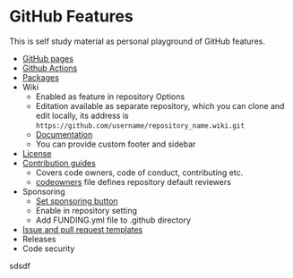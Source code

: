 # GitHub Features

This is self study material as personal playground of GitHub features.

* [GitHub pages](./doc/gh-pages/readme.md)
* [Github Actions](./doc/actions/readme.md)
* [Packages](https://docs.github.com/en/packages/guides/package-client-guides-for-github-packages)
* Wiki
  * Enabled as feature in repository Options
  * Editation available as separate repository, which you can clone and edit locally, its address is `https://github.com/username/repository_name.wiki.git`
  * [Documentation](https://docs.github.com/en/communities/documenting-your-project-with-wikis/about-wikis)
  * You can provide custom footer and sidebar
* [License](https://docs.github.com/en/github/creating-cloning-and-archiving-repositories/licensing-a-repository)
* [Contribution guides](https://docs.github.com/en/communities/setting-up-your-project-for-healthy-contributions/creating-a-default-community-health-file#supported-file-types)
  * Covers code owners, code of conduct, contributing etc.
  * [codeowners](https://docs.github.com/en/github/creating-cloning-and-archiving-repositories/about-code-owners) file defines repository default reviewers
* Sponsoring
  * [Set sponsoring button](https://docs.github.com/en/github/administering-a-repository/displaying-a-sponsor-button-in-your-repository)  
  * Enable in repository setting
  * Add FUNDING.yml file to .github directory
* [Issue and pull request templates](https://docs.github.com/en/communities/using-templates-to-encourage-useful-issues-and-pull-requests/about-issue-and-pull-request-templates)
* Releases
* Code security

sdsdf